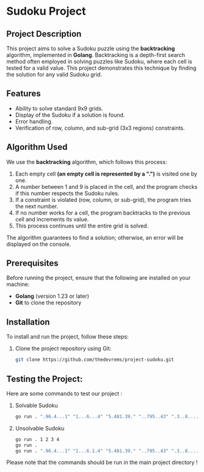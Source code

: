 # Sudoku Project

## Project Description

This project aims to solve a Sudoku puzzle using the **backtracking** algorithm, implemented in **Golang**. Backtracking is a depth-first search method often employed in solving puzzles like Sudoku, where each cell is tested for a valid value. This project demonstrates this technique by finding the solution for any valid Sudoku grid.

## Features

- Ability to solve standard 9x9 grids.
- Display of the Sudoku if a solution is found.
- Error handling.
- Verification of row, column, and sub-grid (3x3 regions) constraints.

## Algorithm Used

We use the **backtracking** algorithm, which follows this process:

1. Each empty cell __(an empty cell is represented by a ".")__ is visited one by one.
2. A number between 1 and 9 is placed in the cell, and the program checks if this number respects the Sudoku rules.
3. If a constraint is violated (row, column, or sub-grid), the program tries the next number.
4. If no number works for a cell, the program backtracks to the previous cell and increments its value.
5. This process continues until the entire grid is solved.

The algorithm guarantees to find a solution; otherwise, an error will be displayed on the console.

## Prerequisites

Before running the project, ensure that the following are installed on your machine:

- **Golang** (version 1.23 or later)
- **Git** to clone the repository

## Installation

To install and run the project, follow these steps:

1. Clone the project repository using Git:
   ```bash
   git clone https://github.com/thedevrems/project-sudoku.git
   ```
## Testing the Project:
Here are some commands to test our project :

1. Solvable Sudoku

    ```bash
    go run . ".96.4...1" "1...6...4" "5.481.39." "..795..43" ".3..8...." "4.5.23.18" ".1.63..59" ".59.7.83." "..359...7"
    ```
2. Unsolvable Sudoku
    ```bash
    go run . 1 2 3 4
    go run .
    go run . ".96.4...1" "1...6.1.4" "5.481.39." "..795..43" ".3..8...." "4.5.23.18" ".1.63..59" ".59.7.83." "..359...7"
    ```

Please note that the commands should be run in the main project directory !

